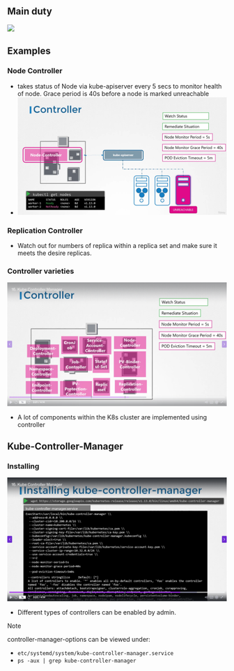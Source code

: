 ## Main duty 

![](../../../img/Pasted%20image%2020250511135113.png)

## Examples
### Node Controller
- takes status of Node via kube-apiserver every 5 secs to monitor health of node. Grace period is 40s before a node is marked unreachable 
- ![](../../img/Pasted%20image%2020250511135323.png)

### Replication Controller 

- Watch out for numbers of replica within a replica set and make sure it meets the desire replicas. 

### Controller varieties 

![](../../img/Pasted%20image%2020250511135551.png)

- A lot of components within the K8s cluster are implemented using controller

## Kube-Controller-Manager 

### Installing 

![](../../img/Pasted%20image%2020250511135817.png)
- Different types of controllers can be enabled by admin.

>[!Note]
> controller-manager-options can be viewed under: 
> - `etc/systemd/system/kube-controller-manager.service`
> - `ps -aux | grep kube-controller-manager`